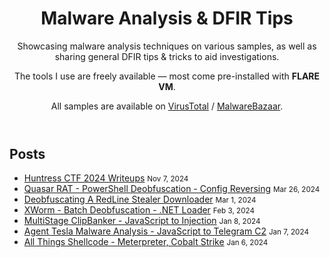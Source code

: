 <html lang="en">
<head>
  <meta charset="UTF-8" />
  <meta name="viewport" content="width=device-width, initial-scale=1.0" />
  <title>Malware Analysis & DFIR</title>

  <!-- Dracula syntax highlighting -->
  <link rel="stylesheet" href="https://cdnjs.cloudflare.com/ajax/libs/highlight.js/11.9.0/styles/base16/dracula.min.css">
  
  <!-- Custom dark theme + layout -->
  <link rel="stylesheet" href="main.css">

  <!-- highlight.js -->
  <script src="https://cdnjs.cloudflare.com/ajax/libs/highlight.js/11.9.0/highlight.min.js"></script>
  <script>hljs.highlightAll();</script>

  <!-- Google Analytics -->
  <script async src="https://www.googletagmanager.com/gtag/js?id=G-48M02RY99Q"></script>
  <script>
    window.dataLayer = window.dataLayer || [];
    function gtag(){dataLayer.push(arguments);}
    gtag('js', new Date());
    gtag('config', 'G-48M02RY99Q');
  </script>
</head>
<body>

  <header>
    <h1>Malware Analysis & DFIR Tips</h1>
    <p>
      Showcasing malware analysis techniques on various samples, as well as sharing general DFIR tips & tricks to aid investigations.
    </p>
    <p>
      The tools I use are freely available — most come pre-installed with <strong>FLARE VM</strong>.
    </p>
    <p>
      All samples are available on 
      <a href="https://www.virustotal.com/" target="_blank">VirusTotal</a> /
      <a href="https://bazaar.abuse.ch/" target="_blank">MalwareBazaar</a>.
    </p>
  </header>

  <section>
    <h2>Posts</h2>
    <ul class="post-list">
      <li><a href="#">Huntress CTF 2024 Writeups</a> <small>Nov 7, 2024</small></li>
      <li><a href="#">Quasar RAT - PowerShell Deobfuscation - Config Reversing</a> <small>Mar 26, 2024</small></li>
      <li><a href="#">Deobfuscating A RedLine Stealer Downloader</a> <small>Mar 1, 2024</small></li>
      <li><a href="#">XWorm - Batch Deobfuscation - .NET Loader</a> <small>Feb 3, 2024</small></li>
      <li><a href="#">MultiStage ClipBanker - JavaScript to Injection</a> <small>Jan 8, 2024</small></li>
      <li><a href="#">Agent Tesla Malware Analysis - JavaScript to Telegram C2</a> <small>Jan 7, 2024</small></li>
      <li><a href="#">All Things Shellcode - Meterpreter, Cobalt Strike</a> <small>Jan 6, 2024</small></li>
    </ul>
  </section>

</body>
</html>
